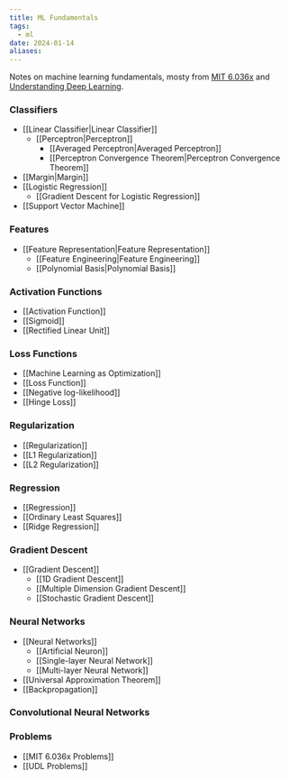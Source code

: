 ```yaml
---
title: ML Fundamentals
tags:
  - ml
date: 2024-01-14
aliases:
---
```

Notes on machine learning fundamentals, mosty from [MIT 6.036x](https://openlearninglibrary.mit.edu/courses/course-v1:MITx+6.036+1T2019/course/) and [Understanding Deep Learning](https://udlbook.github.io/udlbook/).

### Classifiers
- [[Linear Classifier|Linear Classifier]]
	- [[Perceptron|Perceptron]]
		- [[Averaged Perceptron|Averaged Perceptron]]
		- [[Perceptron Convergence Theorem|Perceptron Convergence Theorem]]
- [[Margin|Margin]]
- [[Logistic Regression]]
	- [[Gradient Descent for Logistic Regression]]
- [[Support Vector Machine]]
### Features
- [[Feature Representation|Feature Representation]]
	- [[Feature Engineering|Feature Engineering]]
	- [[Polynomial Basis|Polynomial Basis]]
### Activation Functions
- [[Activation Function]]
- [[Sigmoid]]
- [[Rectified Linear Unit]]
### Loss Functions
- [[Machine Learning as Optimization]]
- [[Loss Function]]
- [[Negative log-likelihood]]
- [[Hinge Loss]]
### Regularization
- [[Regularization]]
- [[L1 Regularization]]
- [[L2 Regularization]]
### Regression
- [[Regression]]
- [[Ordinary Least Squares]]
- [[Ridge Regression]]
### Gradient Descent
- [[Gradient Descent]]
	- [[1D Gradient Descent]]
	- [[Multiple Dimension Gradient Descent]]
	- [[Stochastic Gradient Descent]]
### Neural Networks
- [[Neural Networks]]
	- [[Artificial Neuron]]
	- [[Single-layer Neural Network]]
	- [[Multi-layer Neural Network]]
- [[Universal Approximation Theorem]]
- [[Backpropagation]] 

### Convolutional Neural Networks
### Problems
- [[MIT 6.036x Problems]]
- [[UDL Problems]]